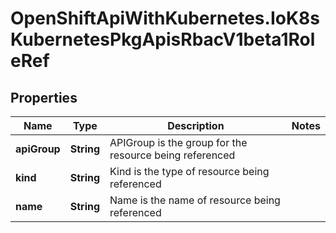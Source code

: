 # OpenShiftApiWithKubernetes.IoK8sKubernetesPkgApisRbacV1beta1RoleRef

## Properties
Name | Type | Description | Notes
------------ | ------------- | ------------- | -------------
**apiGroup** | **String** | APIGroup is the group for the resource being referenced | 
**kind** | **String** | Kind is the type of resource being referenced | 
**name** | **String** | Name is the name of resource being referenced | 


